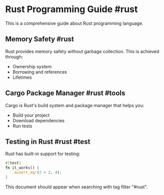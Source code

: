 # Rust Programming Guide #rust

This is a comprehensive guide about Rust programming language.

## Memory Safety #rust

Rust provides memory safety without garbage collection. This is achieved through:
- Ownership system
- Borrowing and references
- Lifetimes

## Cargo Package Manager #rust #tools

Cargo is Rust's build system and package manager that helps you:
- Build your project
- Download dependencies
- Run tests

## Testing in Rust #rust #test

Rust has built-in support for testing:

```rust
#[test]
fn it_works() {
    assert_eq!(2 + 2, 4);
}
```

This document should appear when searching with tag filter "#rust".